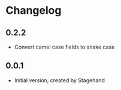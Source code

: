 # Changelog

## 0.2.2

- Convert camel case fields to snake case

## 0.0.1

- Initial version, created by Stagehand
